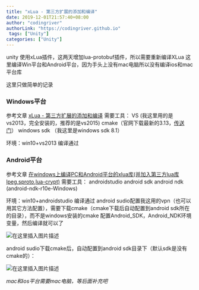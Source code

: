 ```yaml
---
title: "xLua - 第三方扩展的添加和编译"
date: 2019-12-01T21:57:40+08:00
author: "codingriver"
authorLink: "https://codingriver.github.io"
 tags: ["Unity"]
categories: ["Unity"]
---
```


<!--more-->

unity 使用xLua插件，这两天增加lua-protobuf插件，所以需要重新编译XLua
这里编译Win平台和Android平台，因为手头上没有mac电脑所以没有编译ios和mac平台库

这里只做简单的记录
### Windows平台
参考文章 [xLua - 第三方扩展的添加和编译](https://blog.csdn.net/xmousez/article/details/68490840)
需要工具：
VS (我这里用的是vs2013，完全安装的，推荐的是vs2015)
cmake（官网下载最新的3.13，[传送门](https://cmake.org/download/)）
windows sdk （我这里是windows sdk 8.1）
 
 环境：win10+vs2013 编译通过

### Android平台 
参考文章 [在windows上编译PC和Android平台的xlua库(并加入第三方lua库lpeg,sproto,lua-crypt)](https://blog.csdn.net/yudianxia/article/details/81738699)
需要工具：
androidstudio 
android sdk
android ndk (android-ndk-r10e-Windows)

 环境：win10+androidstudio  编译通过
 android sudio配置我这用的vpn（也可以用其它方法配置），需要下载cmake（cmake下载后自动配置到android sdk所在的目录），而不是windows安装的cmake
 配置Android_SDK，Android_NDK环境变量，然后编译就可以了
 
  
  

![在这里插入图片描述](https://img-blog.csdn.net/20181022120124521?watermark/2/text/aHR0cHM6Ly9ibG9nLmNzZG4ubmV0L2NvZGluZ3JpdmVy/font/5a6L5L2T/fontsize/400/fill/I0JBQkFCMA==/dissolve/70)  



 android sudio下载cmake后，自动配置到android sdk目录下（默认sdk是没有cmake的）：
   
  

![在这里插入图片描述](https://img-blog.csdn.net/20181022120355540?watermark/2/text/aHR0cHM6Ly9ibG9nLmNzZG4ubmV0L2NvZGluZ3JpdmVy/font/5a6L5L2T/fontsize/400/fill/I0JBQkFCMA==/dissolve/70)  


*mac和ios平台需要mac电脑，等后面补充吧*